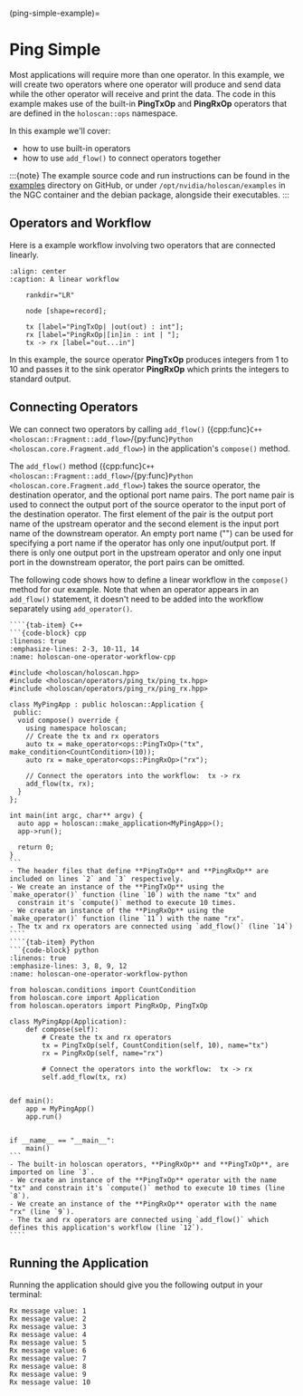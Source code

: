(ping-simple-example)=
# Ping Simple

Most applications will require more than one operator.  In this example, we will create two operators where one operator will produce and send data while the other operator will receive and print the data.  The code in this example makes use of the built-in **PingTxOp** and **PingRxOp** operators that are defined in the `holoscan::ops` namespace.

In this example we'll cover:

- how to use built-in operators
- how to use `add_flow()` to connect operators together

:::{note}
The example source code and run instructions can be found in the [examples](https://github.com/nvidia-holoscan/holoscan-sdk/blob/main/examples#holoscan-sdk-examples) directory on GitHub, or under `/opt/nvidia/holoscan/examples` in the NGC container and the debian package, alongside their executables.
:::

## Operators and Workflow

Here is a example workflow involving two operators that are connected linearly.

```{digraph} ping_simple
:align: center
:caption: A linear workflow

    rankdir="LR"

    node [shape=record];

    tx [label="PingTxOp| |out(out) : int"];
    rx [label="PingRxOp|[in]in : int | "];
    tx -> rx [label="out...in"]
```

In this example, the source operator **PingTxOp** produces integers from 1 to 10 and passes it to the sink operator **PingRxOp** which prints the integers to standard output.

## Connecting Operators

We can connect two operators by calling `add_flow()` ({cpp:func}`C++ <holoscan::Fragment::add_flow>`/{py:func}`Python <holoscan.core.Fragment.add_flow>`) in the application's `compose()` method.


The `add_flow()` method ({cpp:func}`C++ <holoscan::Fragment::add_flow>`/{py:func}`Python <holoscan.core.Fragment.add_flow>`) takes the source operator, the destination operator, and the optional port name pairs.
The port name pair is used to connect the output port of the source operator to the input port of the destination operator.
The first element of the pair is the output port name of the upstream operator and the second element is the input port name of the downstream operator.
An empty port name ("") can be used for specifying a port name if the operator has only one input/output port.
If there is only one output port in the upstream operator and only one input port in the downstream operator, the port pairs can be omitted.

The following code shows how to define a linear workflow in the `compose()` method for our example.  Note that when an operator appears
in an `add_flow()` statement, it doesn't need to be added into the workflow separately using `add_operator()`.

`````{tab-set}
````{tab-item} C++
```{code-block} cpp
:linenos: true
:emphasize-lines: 2-3, 10-11, 14
:name: holoscan-one-operator-workflow-cpp

#include <holoscan/holoscan.hpp>
#include <holoscan/operators/ping_tx/ping_tx.hpp>
#include <holoscan/operators/ping_rx/ping_rx.hpp>

class MyPingApp : public holoscan::Application {
 public:
  void compose() override {
    using namespace holoscan;
    // Create the tx and rx operators
    auto tx = make_operator<ops::PingTxOp>("tx", make_condition<CountCondition>(10));
    auto rx = make_operator<ops::PingRxOp>("rx");

    // Connect the operators into the workflow:  tx -> rx
    add_flow(tx, rx);
  }
};

int main(int argc, char** argv) {
  auto app = holoscan::make_application<MyPingApp>();
  app->run();

  return 0;
}
```
- The header files that define **PingTxOp** and **PingRxOp** are included on lines `2` and `3` respectively.
- We create an instance of the **PingTxOp** using the `make_operator()` function (line `10`) with the name "tx" and
  constrain it's `compute()` method to execute 10 times.
- We create an instance of the **PingRxOp** using the `make_operator()` function (line `11`) with the name "rx".
- The tx and rx operators are connected using `add_flow()` (line `14`)
````
````{tab-item} Python
```{code-block} python
:linenos: true
:emphasize-lines: 3, 8, 9, 12
:name: holoscan-one-operator-workflow-python

from holoscan.conditions import CountCondition
from holoscan.core import Application
from holoscan.operators import PingRxOp, PingTxOp

class MyPingApp(Application):
    def compose(self):
        # Create the tx and rx operators
        tx = PingTxOp(self, CountCondition(self, 10), name="tx")
        rx = PingRxOp(self, name="rx")

        # Connect the operators into the workflow:  tx -> rx
        self.add_flow(tx, rx)


def main():
    app = MyPingApp()
    app.run()


if __name__ == "__main__":
    main()
```
- The built-in holoscan operators, **PingRxOp** and **PingTxOp**, are imported on line `3`.
- We create an instance of the **PingTxOp** operator with the name "tx" and constrain it's `compute()` method to execute 10 times (line `8`).
- We create an instance of the **PingRxOp** operator with the name "rx" (line `9`).
- The tx and rx operators are connected using `add_flow()` which defines this application's workflow (line `12`).
````
`````

## Running the Application

Running the application should give you the following output in your terminal:

```
Rx message value: 1
Rx message value: 2
Rx message value: 3
Rx message value: 4
Rx message value: 5
Rx message value: 6
Rx message value: 7
Rx message value: 8
Rx message value: 9
Rx message value: 10
```
